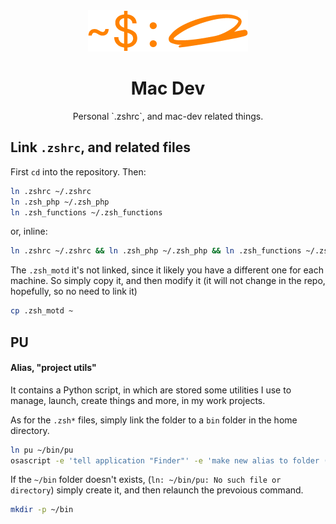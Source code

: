 <div align="center">
  <img src=".readme/logo.png" />
  <h1><strong>Mac Dev</strong></h1>
  <p>Personal `.zshrc`, and mac-dev related things.</p>
</div>

## Link `.zshrc`, and related files
First `cd` into the repository. Then:
```sh
ln .zshrc ~/.zshrc
ln .zsh_php ~/.zsh_php
ln .zsh_functions ~/.zsh_functions
```
or, inline:
```sh
ln .zshrc ~/.zshrc && ln .zsh_php ~/.zsh_php && ln .zsh_functions ~/.zsh_functions
```

The `.zsh_motd` it's not linked, since it likely you have a different one for each machine.
So simply copy it, and then modify it (it will not change in the repo, hopefully, so no need to link it)
```sh
cp .zsh_motd ~
```

## PU
#### Alias, "project utils"
It contains a Python script, in which are stored some utilities I use to manage, launch, create things and more, in my work projects.

As for the `.zsh*` files, simply link the folder to a `bin` folder in the home directory.
```sh
ln pu ~/bin/pu
osascript -e 'tell application "Finder"' -e 'make new alias to folder (posix file "pu") at (posix file "~/bin2/pu")' -e 'end tell'
```
If the `~/bin` folder doesn't exists, (`ln: ~/bin/pu: No such file or directory`) simply create it, and then relaunch the prevoious command.
```sh
mkdir -p ~/bin
```